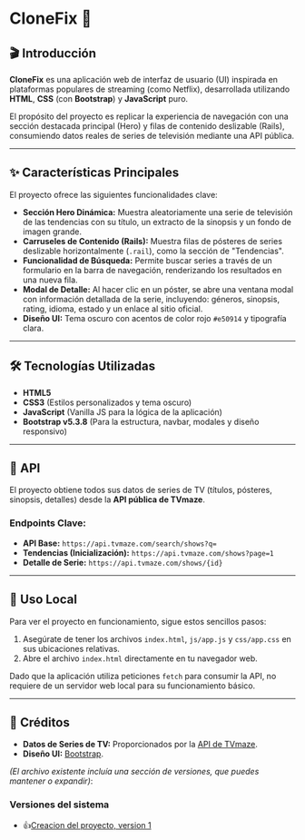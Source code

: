 # CloneFix 🎃

## 🎬 Introducción

**CloneFix** es una aplicación web de interfaz de usuario (UI) inspirada en plataformas populares de streaming (como Netflix), desarrollada utilizando **HTML**, **CSS** (con **Bootstrap**) y **JavaScript** puro.

El propósito del proyecto es replicar la experiencia de navegación con una sección destacada principal (Hero) y filas de contenido deslizable (Rails), consumiendo datos reales de series de televisión mediante una API pública.

***

## ✨ Características Principales

El proyecto ofrece las siguientes funcionalidades clave:

* **Sección Hero Dinámica:** Muestra aleatoriamente una serie de televisión de las tendencias con su título, un extracto de la sinopsis y un fondo de imagen grande.
* **Carruseles de Contenido (Rails):** Muestra filas de pósteres de series deslizable horizontalmente (`.rail`), como la sección de "Tendencias".
* **Funcionalidad de Búsqueda:** Permite buscar series a través de un formulario en la barra de navegación, renderizando los resultados en una nueva fila.
* **Modal de Detalle:** Al hacer clic en un póster, se abre una ventana modal con información detallada de la serie, incluyendo: géneros, sinopsis, rating, idioma, estado y un enlace al sitio oficial.
* **Diseño UI:** Tema oscuro con acentos de color rojo `#e50914` y tipografía clara.

***

## 🛠️ Tecnologías Utilizadas

* **HTML5**
* **CSS3** (Estilos personalizados y tema oscuro)
* **JavaScript** (Vanilla JS para la lógica de la aplicación)
* **Bootstrap v5.3.8** (Para la estructura, navbar, modales y diseño responsivo)

***

## 📡 API

El proyecto obtiene todos sus datos de series de TV (títulos, pósteres, sinopsis, detalles) desde la **API pública de TVmaze**.

### Endpoints Clave:

* **API Base:** `https://api.tvmaze.com/search/shows?q=`
* **Tendencias (Inicialización):** `https://api.tvmaze.com/shows?page=1`
* **Detalle de Serie:** `https://api.tvmaze.com/shows/{id}`

***

## 🚀 Uso Local

Para ver el proyecto en funcionamiento, sigue estos sencillos pasos:

1.  Asegúrate de tener los archivos `index.html`, `js/app.js` y `css/app.css` en sus ubicaciones relativas.
2.  Abre el archivo `index.html` directamente en tu navegador web.

Dado que la aplicación utiliza peticiones `fetch` para consumir la API, no requiere de un servidor web local para su funcionamiento básico.

***

## 👤 Créditos

* **Datos de Series de TV:** Proporcionados por la [API de TVmaze](https://www.tvmaze.com/).
* **Diseño UI:** [Bootstrap](https://getbootstrap.com/).

*(El archivo existente incluía una sección de versiones, que puedes mantener o expandir)*:
### Versiones del sistema

- 👍[Creacion del proyecto, version 1](Version1.md)